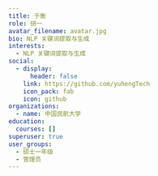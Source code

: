 ```yaml
---
title: 于衡
role: 研一
avatar_filename: avatar.jpg
bio: NLP 关键词提取与生成
interests:
  - NLP 关键词提取与生成
social:
  - display:
      header: false
    link: https://github.com/yuhengTech
    icon_pack: fab
    icon: github
organizations:
  - name: 中国民航大学
education:
  courses: []
superuser: true
user_groups:
  - 硕士一年级
  - 管理员
---
```

